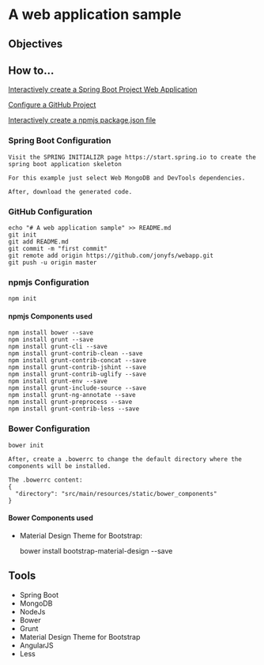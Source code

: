
# A web application sample


## Objectives


## How to...

[Interactively create a Spring Boot Project Web Application](https://start.spring.io "title")

[Configure a GitHub Project](https://github.com/jonyfs/webapp#github-configuration) 
	
[Interactively create a npmjs package.json file](https://github.com/jonyfs/webapp#npmjs-configuration)
	
### Spring Boot Configuration

	Visit the SPRING INITIALIZR page https://start.spring.io to create the spring boot application skeleton
	
	For this example just select Web MongoDB and DevTools dependencies.
	
	After, download the generated code.
	

### GitHub Configuration

	echo "# A web application sample" >> README.md
	git init
	git add README.md
	git commit -m "first commit"
	git remote add origin https://github.com/jonyfs/webapp.git
	git push -u origin master
	
### npmjs Configuration

	npm init
	
#### npmjs Components used

	npm install bower --save
	npm install grunt --save
	npm install grunt-cli --save
    npm install grunt-contrib-clean --save
    npm install grunt-contrib-concat --save
    npm install grunt-contrib-jshint --save
    npm install grunt-contrib-uglify --save
    npm install grunt-env --save
    npm install grunt-include-source --save
    npm install grunt-ng-annotate --save
    npm install grunt-preprocess --save
    npm install grunt-contrib-less --save
	
### Bower Configuration

	bower init
	
	After, create a .bowerrc to change the default directory where the components will be installed.
	
	The .bowerrc content:
	{
	  "directory": "src/main/resources/static/bower_components"
	}
	
#### Bower Components used

*   Material Design Theme for Bootstrap:
	
	bower install bootstrap-material-design --save
	


## Tools


*   Spring Boot
*   MongoDB
* 	NodeJs
*   Bower
*   Grunt
*   Material Design Theme for Bootstrap
*   AngularJS
*   Less


